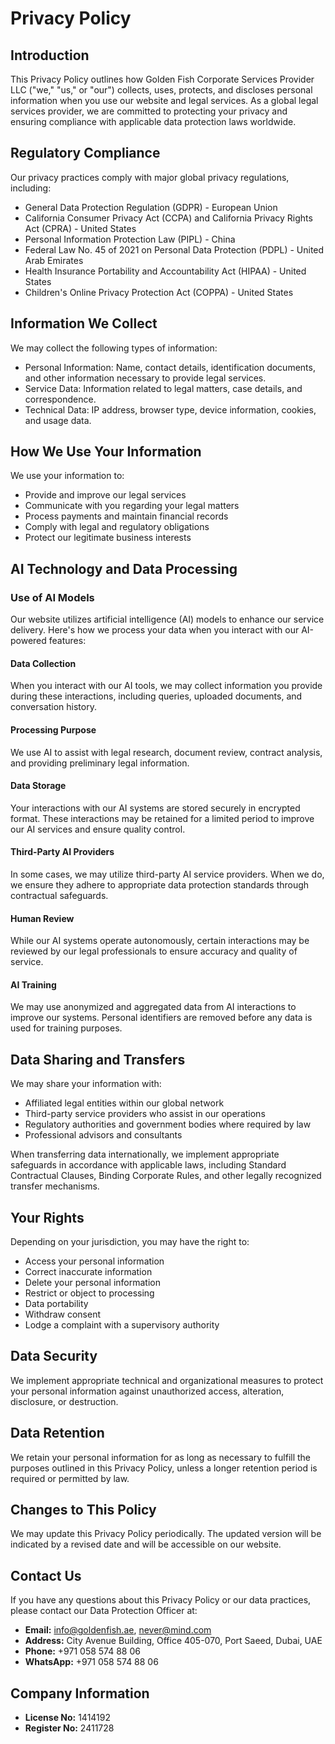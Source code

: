 # Privacy Policy

## Introduction

This Privacy Policy outlines how Golden Fish Corporate Services Provider LLC ("we," "us," or "our") collects, uses, protects, and discloses personal information when you use our website and legal services. As a global legal services provider, we are committed to protecting your privacy and ensuring compliance with applicable data protection laws worldwide.

## Regulatory Compliance

Our privacy practices comply with major global privacy regulations, including:

- General Data Protection Regulation (GDPR) - European Union
- California Consumer Privacy Act (CCPA) and California Privacy Rights Act (CPRA) - United States
- Personal Information Protection Law (PIPL) - China
- Federal Law No. 45 of 2021 on Personal Data Protection (PDPL) - United Arab Emirates
- Health Insurance Portability and Accountability Act (HIPAA) - United States
- Children's Online Privacy Protection Act (COPPA) - United States

## Information We Collect

We may collect the following types of information:

- Personal Information: Name, contact details, identification documents, and other information necessary to provide legal services.
- Service Data: Information related to legal matters, case details, and correspondence.
- Technical Data: IP address, browser type, device information, cookies, and usage data.

## How We Use Your Information

We use your information to:

- Provide and improve our legal services
- Communicate with you regarding your legal matters
- Process payments and maintain financial records
- Comply with legal and regulatory obligations
- Protect our legitimate business interests

## AI Technology and Data Processing

### Use of AI Models

Our website utilizes artificial intelligence (AI) models to enhance our service delivery. Here's how we process your data when you interact with our AI-powered features:

#### Data Collection

When you interact with our AI tools, we may collect information you provide during these interactions, including queries, uploaded documents, and conversation history.

#### Processing Purpose

We use AI to assist with legal research, document review, contract analysis, and providing preliminary legal information.

#### Data Storage

Your interactions with our AI systems are stored securely in encrypted format. These interactions may be retained for a limited period to improve our AI services and ensure quality control.

#### Third-Party AI Providers

In some cases, we may utilize third-party AI service providers. When we do, we ensure they adhere to appropriate data protection standards through contractual safeguards.

#### Human Review

While our AI systems operate autonomously, certain interactions may be reviewed by our legal professionals to ensure accuracy and quality of service.

#### AI Training

We may use anonymized and aggregated data from AI interactions to improve our systems. Personal identifiers are removed before any data is used for training purposes.

## Data Sharing and Transfers

We may share your information with:

- Affiliated legal entities within our global network
- Third-party service providers who assist in our operations
- Regulatory authorities and government bodies where required by law
- Professional advisors and consultants

When transferring data internationally, we implement appropriate safeguards in accordance with applicable laws, including Standard Contractual Clauses, Binding Corporate Rules, and other legally recognized transfer mechanisms.

## Your Rights

Depending on your jurisdiction, you may have the right to:

- Access your personal information
- Correct inaccurate information
- Delete your personal information
- Restrict or object to processing
- Data portability
- Withdraw consent
- Lodge a complaint with a supervisory authority

## Data Security

We implement appropriate technical and organizational measures to protect your personal information against unauthorized access, alteration, disclosure, or destruction.

## Data Retention

We retain your personal information for as long as necessary to fulfill the purposes outlined in this Privacy Policy, unless a longer retention period is required or permitted by law.

## Changes to This Policy

We may update this Privacy Policy periodically. The updated version will be indicated by a revised date and will be accessible on our website.

## Contact Us

If you have any questions about this Privacy Policy or our data practices, please contact our Data Protection Officer at:

- **Email:** info@goldenfish.ae, never@mind.com
- **Address:** City Avenue Building, Office 405-070, Port Saeed, Dubai, UAE
- **Phone:** +971 058 574 88 06
- **WhatsApp:** +971 058 574 88 06

## Company Information

- **License No:** 1414192
- **Register No:** 2411728

<ContactFormModalNav  buttonClass="alt"/>
